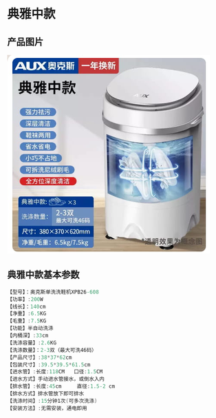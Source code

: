 # 典雅中款

## 产品图片

![](./img/典雅中款.jpg)

## 典雅中款基本参数

```c# :line-numbers
【型号】：奥克斯单洗洗鞋机XPB26-608
【功率】:200W
【线长】：140cm
【净重】:6.5KG
【毛重】:7.5KG
【功能】半自动洗涤
【内桶深】:33cm
【洗涤容量】:2.6KG
【洗涤数量】：2-3双（最大可洗46码）
【产品尺寸】:38*37*62cm
【包装尺寸】:39.5*39.5*61.5cm
【进水管】:长度:118CM   口径:1.5CM
【进水方式】手动进水管接水，或倒水入内
【排水管】:长度:45cm     直径:1.5-2 cm
【排水方式】排水管放下即可排水
【洗涤时间】:15分钟1次(可多次洗涤)
【安装方法】:无需安装，通电即用
```
